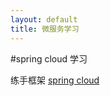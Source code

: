 ```yaml
---
layout: default
title: 微服务学习
---
```



#spring cloud 学习

练手框架
[spring cloud](https://github.com/ljia310/cloud)




